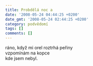 ```yaml
---
title: Probdělá noc a
date: '2008-05-24 04:44:25 +0200'
date_gmt: '2008-05-24 02:44:25 +0200'
category: podvědomí
tags: []
comments: []
---
```

<p>ráno, když mi orel roztrhá peřiny<br />
vzpomínám na kopce<br />
kde jsem nebyl.</p>
